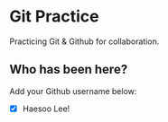 # Git Practice

Practicing Git &amp; Github for collaboration.

## Who has been here?

Add your Github username below:

- [x] Haesoo Lee!
